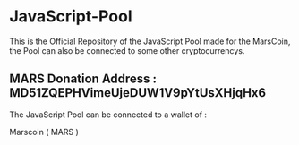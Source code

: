 # JavaScript-Pool

This is the Official Repository of the JavaScript Pool made for the MarsCoin, the Pool can also be connected to some other cryptocurrencys.

## MARS Donation Address : MD51ZQEPHVimeUjeDUW1V9pYtUsXHjqHx6

The JavaScript Pool can be connected to a wallet of :

Marscoin ( MARS )
